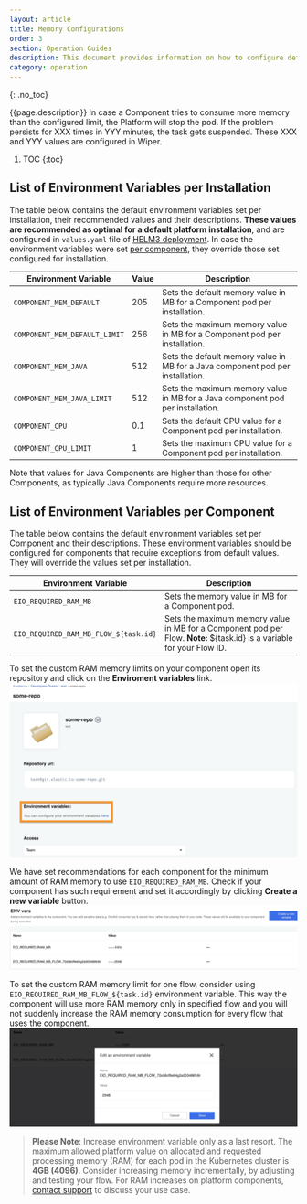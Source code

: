 ```yaml
---
layout: article
title: Memory Configurations
order: 3
section: Operation Guides
description: This document provides information on how to configure default memory and CPU limits.
category: operation
---
```


{: .no_toc}

{{page.description}} In case a Component tries to consume more memory than the
configured limit, the Platform will stop the pod. If the problem persists for XXX
times in YYY minutes, the task gets suspended. These XXX and YYY values are
configured in Wiper.

1. TOC
{:toc}

## List of Environment Variables per Installation

The table below contains the default environment variables set per installation,
their recommended values and their descriptions. **These values are recommended as optimal for a default platform installation**, and are configured in `values.yaml` file of [HELM3 deployment](/on-premises/common-values).
In case the environment variables were set
[per component](#list-of-environment-variables-per-component), they override those
set configured for installation.

| **Environment Variable**                    | **Value** | **Description**                                   |
|----------------------------------|-----------------|---------------------------------------------------|
| `COMPONENT_MEM_DEFAULT`           | 205 | Sets the default memory value in MB for a Component pod per installation.   |
| `COMPONENT_MEM_DEFAULT_LIMIT`     | 256 | Sets the maximum memory value in MB for a Component pod per installation.   |
| `COMPONENT_MEM_JAVA`             | 512  | Sets the default memory value in MB for a Java component pod per installation.   |
| `COMPONENT_MEM_JAVA_LIMIT`       | 512  | Sets the maximum memory value in MB for a Java component pod per installation.   |
| `COMPONENT_CPU`                  | 0.1  | Sets the default CPU value for a Component pod per installation.    |
| `COMPONENT_CPU_LIMIT`            | 1    | Sets the maximum CPU value for a Component pod per installation.    |

Note that values for Java Components are higher than those for other Components,
as typically Java Components require more resources.

## List of Environment Variables per Component

The table below contains the default environment variables set per Component and
their descriptions. These environment variables should be configured for components
that require exceptions from default values. They will override the values set per installation.

| **Environment Variable**                    | **Description**                               |
|----------------------------------|---------------------------------------------------|
| `EIO_REQUIRED_RAM_MB`            | Sets the memory value in MB for a Component pod.   |
| `EIO_REQUIRED_RAM_MB_FLOW_${task.id}`      | Sets the maximum memory value in MB for a Component pod per Flow. **Note:** ${task.id} is a variable for your Flow ID.  |

To set the custom RAM memory limits on your component open its repository and click on the **Enviroment variables** link.
![Env var repo](/assets/img/on-premises/mem-and-cpu-limit-envvars/env-vars-repo.png)

We have set recommendations for each component for the minimum amount of RAM
memory to use `EIO_REQUIRED_RAM_MB`. Check if your component has such requirement and set it accordingly by clicking **Create a new variable** button.
![Env vars](/assets/img/on-premises/mem-and-cpu-limit-envvars/env-vars.png)

To set the custom RAM memory limit for one flow, consider using `EIO_REQUIRED_RAM_MB_FLOW_${task.id}` environment variable. This way the component will use more RAM memory only in specified flow and you will not suddenly increase the RAM memory consumption for every flow that uses the component.
![Edit Env var](/assets/img/on-premises/mem-and-cpu-limit-envvars/edit-env-vars.png)

> **Please Note**: Increase environment variable only as a last resort. The maximum allowed platform value on allocated and requested processing memory (RAM) for each pod in the Kubernetes cluster is **4GB (4096)**. Consider increasing memory incrementally, by adjusting and testing your flow. For RAM increases on platform components, [contact support](/admin/reporting-issue.html#how-to-contact-us) to discuss your use case.